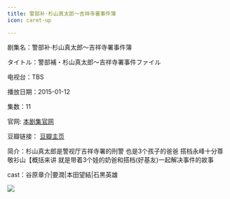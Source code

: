 ```yaml
---
title: 警部补·杉山真太郎～吉祥寺署事件簿
icon: caret-up

---
```


剧集名：警部补·杉山真太郎～吉祥寺署事件簿

タイトル：警部補・杉山真太郎～吉祥寺署事件ファイル

电视台：TBS

播放日期：2015-01-12

集数：11

官网: [本剧集官网](https://www.tbs.co.jp/keibuho2015/)

豆瓣链接： [豆瓣主页](https://movie.douban.com/subject/26269550/)

简介：杉山真太郎是警视厅吉祥寺署的刑警 也是3个孩子的爸爸 搭档永峰十分尊敬衫山【概括来讲 就是带着3个娃的奶爸和搭档(好基友)一起解决事件的故事 ​​​

cast：谷原章介|要潤|本田望結|石黒英雄

![](https://listpic.tsgsanjiao.com/2015/2015jbbssztl.jpg)